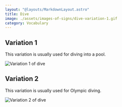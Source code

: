 ```yaml
---
layout: "@layouts/MarkdownLayout.astro"
title: Dive
image: ./assets/images-of-signs/dive-variation-1.gif
category: Vocabulary
---
```


## Variation 1

This variation is usually used for diving into a pool.

![Variation 1 of dive](@signs/dive-variation-1.gif)

## Variation 2

This variation is usually used for Olympic diving.

![Variation 2 of dive](@signs/dive-variation-2.gif)
